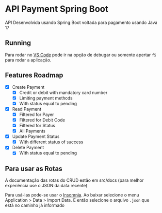 # API Payment Spring Boot
API Desenvolvida usando Spring Boot voltada para pagamento usando Java 17 

## Running
Para rodar no [VS Code](https://code.visualstudio.com/) pode ir na opção de debugar ou somente apertar `f5` para rodar a aplicação.

## Features Roadmap

- [X] Create Payment
  - [X] Credit or debit with mandatory card number
  - [X] Limiting payment methods
  - [X] With status equal to pending
- [X] Read Payment
  - [X] Filtered for Payer
  - [X] Filtered for Debit Code
  - [X] Filtered for Status
  - [X] All Payments
- [X] Update Payment Status
  - [X] With different status of success
- [X] Delete Payment
  - [X] With status equal to pending

## Para usar as Rotas
A documentação das rotas do CRUD estão em src/docs (para melhor experiência use o JSON da data recente)

Para usá-las pode-se usar o [Insomnia](https://insomnia.rest/download). Ao baixar selecione o menu Application > Data > Import Data. 
E então selecione o arquivo `.json` que está no caminho já informado